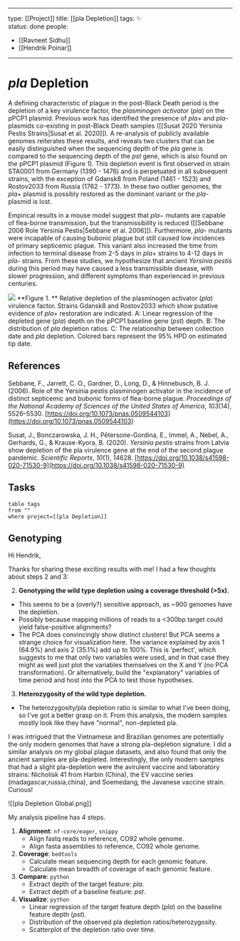
---
type: [[Project]]
title: [[pla Depletion]]
tags: ✨  
status: done
people:
  - [[Ravneet Sidhu]]
  - [[Hendrik Poinar]]
---

# *pla* Depletion

A defining characteristic of plague in the post-Black Death period is the depletion of a key virulence factor,  the *plasminogen activator* (*pla*) on the pPCP1 plasmid. Previous work has identified the presence of *pla*+ and *pla*- plasmids co-existing in post-Black Death samples ([[Susat 2020 Yersinia Pestis Strains|Susat et al. 2020]]). A re-analysis of publicly available genomes reiterates these results, and reveals two clusters that can be easily distinguished when the sequencing depth of the *pla* gene is compared to the sequencing depth of the *pst* gene, which is also found on the pPCP1 plasmid (Figure 1). This depletion event is first observed in strain STA0001 from Germany (1390 - 1476) and is perpetuated in all subsequent strains, with the exception of Gdansk8 from Poland (1461 - 1523) and Rostov2033 from Russia (1762 - 1773). In these two outlier genomes, the *pla*+ plasmid is possibly restored as the dominant variant or the *pla*- plasmid is lost. 

Empirical results in a mouse model suggest that *pla*− mutants are capable of flea-borne transmission, but the transmissibility is reduced ([[Sebbane 2006 Role Yersinia Pestis|Sebbane et al. 2006]]). Furthermore, *pla*- mutants were incapable of causing bubonic plague but still caused low incidences of primary septicemic plague. This variant also increased the time from infection to terminal disease from 2-5 days in *pla*+ strains to 4-12 days in *pla*- strains. From these studies, we hypothesize that ancient *Yersinia pestis* during this period may have caused a less transmissible disease, with slower progression, and different symptoms than experienced in previous centuries.

![](https://rawcdn.githack.com/ktmeaton/plague-phylogeography-projects/dc0d6f8/denmark/locus_coverage_collect/all/depletion_pla.png)
**Figure 1. ** Relative depletion of the plasminogen activator (*pla*) virulence factor. Strains Gdansk8 and Rostov2033 which show putative evidence of *pla*+ restoration are indicated. A: Linear regression of the depleted gene (*pla*) depth on the pPCP1 baseline gene (*pst*) depth. B: The distribution of *pla* depletion ratios. C: The relationship between collection date and *pla* depletion. Colored bars represent the 95% HPD on estimated tip date.

## References

Sebbane, F., Jarrett, C. O., Gardner, D., Long, D., & Hinnebusch, B. J. (2006). Role of the Yersinia pestis plasminogen activator in the incidence of distinct septicemic and bubonic forms of flea-borne plague. _Proceedings of the National Academy of Sciences of the United States of America_, _103_(14), 5526–5530. [https://doi.org/10.1073/pnas.0509544103](https://doi.org/10.1073/pnas.0509544103)

Susat, J., Bonczarowska, J. H., Pētersone-Gordina, E., Immel, A., Nebel, A., Gerhards, G., & Krause-Kyora, B. (2020). _Yersinia pestis_ strains from Latvia show depletion of the pla virulence gene at the end of the second plague pandemic. _Scientific Reports_, _10_(1), 14628. [https://doi.org/10.1038/s41598-020-71530-9](https://doi.org/10.1038/s41598-020-71530-9)

## Tasks

```dataview
table tags
from ""
where project=[[pla Depletion]]
```

## Genotyping 

Hi Hendrik,

Thanks for sharing these exciting results with me! I had a few thoughts about steps 2 and 3:

2. **Genotyping the wild type depletion using a coverage threshold (>5x).**
- This seems to be a (overly?) sensitive approach, as ~900 genomes have the depletion.
- Possibly because mapping millions of reads to a <300bp target could yield false-positive alignments?
- The PCA does convincingly show distinct clusters! But PCA seems a strange choice for visualization here. The variance explained by axis 1 (64.9%) and axis 2 (35.1%) add up to 100%. This is 'perfect', which suggests to me that only two variables were used, and in that case they might as well just plot the variables themselves on the X and Y (no PCA transformation). Or alternatively, build the "explanatory" variables of time period and host into the PCA to test those hypotheses.
3. **Heterozygosity of the wild type depletion.**
- The heterozygosity/pla depletion ratio is similar to what I've been doing, so I've got a better grasp on it. From this analysis, the modern samples mostly look like they have "normal", non-depleted pla.

I was intrigued that the Vietnamese and Brazilian genomes are potentially the only modern genomes that have a strong pla-depletion signature. I did a similar analysis on my global plague datasets, and also found that only the ancient samples are pla-depleted. Interestingly, the only modern samples that had a slight pla-depletion were the avirulent vaccine and laboratory strains: Nicholisk 41 from Harbin (China), the EV vaccine series (madagascar,russia,china), and Soemedang, the Javanese vaccine strain. Curious!

![[pla Depletion Global.png]]

My analysis pipeline has 4 steps.

1. **Alignment**: `nf-core/eager`, `snippy`
	- Align fastq reads to reference, CO92 whole genome.
	- Align fasta assemblies to reference, CO92 whole genome.
2. **Coverage**:  `bedtools`
	- Calculate mean sequencing depth for each genomic feature.
	- Calculate mean breadth of coverage of each genomic feature.
3. **Compare**: `python`
	- Extract depth of the target feature: *pla*.
	- Extract depth of a baseline feature: *pst*.
4. **Visualize**: `python`
	- Linear regression of the target feature depth (*pla*) on the baseline feature depth (*pst*).
	- Distribution of the observed pla depletion ratios/heterozygosity.
	- Scatterplot of the depletion ratio over time.






 